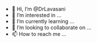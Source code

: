 - 👋 Hi, I’m @DrLavasani
- 👀 I’m interested in ...
- 🌱 I’m currently learning ...
- 💞️ I’m looking to collaborate on ...
- 📫 How to reach me ...

<!---
DrLavasani/DrLavasani is a ✨ special ✨ repository because its `README.md` (this file) appears on your GitHub profile.
You can click the Preview link to take a look at your changes.
--->
